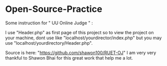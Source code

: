 # Open-Source-Practice
Some instruction for " UU Online Judge " :

I use "Header.php" as first page of this project so to view the project on your machine, dont use like "localhost/yourdirector/index.php"
but you may use "localhost/yourdirectory/Header.php".

Source is here: "https://github.com/shawon100/RUET-OJ" 
 I am very very thankful to Shawon Bhai for this great work that help me a lot.
